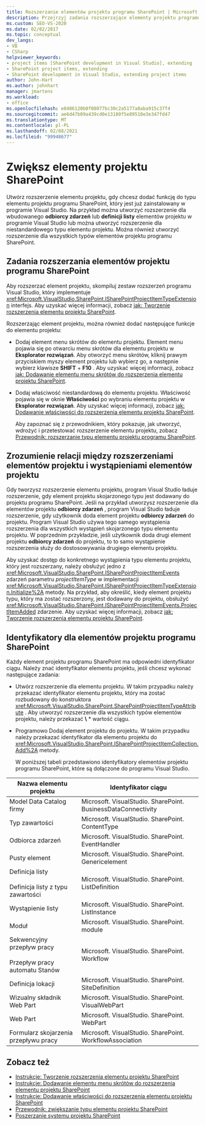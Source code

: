 ```yaml
---
title: Rozszerzanie elementów projektu programu SharePoint | Microsoft Docs
description: Przejrzyj zadania rozszerzające elementy projektu programu SharePoint. Zrozumienie, jak są powiązane rozszerzenia elementów projektu i wystąpienia elementów projektu.
ms.custom: SEO-VS-2020
ms.date: 02/02/2017
ms.topic: conceptual
dev_langs:
- VB
- CSharp
helpviewer_keywords:
- project items [SharePoint development in Visual Studio], extending
- SharePoint project items, extending
- SharePoint development in Visual Studio, extending project items
author: John-Hart
ms.author: johnhart
manager: jmartens
ms.workload:
- office
ms.openlocfilehash: e8486120b0f08077bc30c2a5177a8aba915c37f4
ms.sourcegitcommit: ae6d47b09a439cd0e13180f5e89510e3e347fd47
ms.translationtype: MT
ms.contentlocale: pl-PL
ms.lasthandoff: 02/08/2021
ms.locfileid: "99948677"
---
```

# <a name="extend-sharepoint-project-items"></a>Zwiększ elementy projektu SharePoint
  Utwórz rozszerzenie elementu projektu, gdy chcesz dodać funkcję do typu elementu projektu programu SharePoint, który jest już zainstalowany w programie Visual Studio. Na przykład można utworzyć rozszerzenie dla wbudowanego **odbiorcy zdarzeń** lub **definicji listy** elementów projektu w programie Visual Studio lub można utworzyć rozszerzenie dla niestandardowego typu elementu projektu. Można również utworzyć rozszerzenie dla wszystkich typów elementów projektu programu SharePoint.

## <a name="tasks-for-extending-sharepoint-project-items"></a>Zadania rozszerzania elementów projektu programu SharePoint
 Aby rozszerzać element projektu, skompiluj zestaw rozszerzeń programu Visual Studio, który implementuje <xref:Microsoft.VisualStudio.SharePoint.ISharePointProjectItemTypeExtension> interfejs. Aby uzyskać więcej informacji, zobacz [jak: Tworzenie rozszerzenia elementu projektu SharePoint](../sharepoint/how-to-create-a-sharepoint-project-item-extension.md).

 Rozszerzając element projektu, można również dodać następujące funkcje do elementu projektu:

- Dodaj element menu skrótów do elementu projektu. Element menu pojawia się po otwarciu menu skrótów dla elementu projektu w **Eksplorator rozwiązań**. Aby otworzyć menu skrótów, kliknij prawym przyciskiem myszy element projektu lub wybierz go, a następnie wybierz klawisze **SHIFT** + **F10** . Aby uzyskać więcej informacji, zobacz [jak: Dodawanie elementu menu skrótów do rozszerzenia elementu projektu SharePoint](../sharepoint/how-to-add-a-shortcut-menu-item-to-a-sharepoint-project-item-extension.md).

- Dodaj właściwość niestandardową do elementu projektu. Właściwość pojawia się w oknie **Właściwości** po wybraniu elementu projektu w **Eksplorator rozwiązań**. Aby uzyskać więcej informacji, zobacz [jak: Dodawanie właściwości do rozszerzenia elementu projektu SharePoint](../sharepoint/how-to-add-a-property-to-a-sharepoint-project-item-extension.md).

  Aby zapoznać się z przewodnikiem, który pokazuje, jak utworzyć, wdrożyć i przetestować rozszerzenie elementu projektu, zobacz [Przewodnik: rozszerzanie typu elementu projektu programu SharePoint](../sharepoint/walkthrough-extending-a-sharepoint-project-item-type.md).

## <a name="understand-the-relationship-between-project-item-extensions-and-project-item-instances"></a>Zrozumienie relacji między rozszerzeniami elementów projektu i wystąpieniami elementów projektu
 Gdy tworzysz rozszerzenie elementu projektu, program Visual Studio ładuje rozszerzenie, gdy element projektu skojarzonego typu jest dodawany do projektu programu SharePoint. Jeśli na przykład utworzysz rozszerzenie dla elementów projektu **odbiorcy zdarzeń** , program Visual Studio ładuje rozszerzenie, gdy użytkownik doda element projektu **odbiorcy zdarzeń** do projektu. Program Visual Studio używa tego samego wystąpienia rozszerzenia dla wszystkich wystąpień skojarzonego typu elementu projektu. W poprzednim przykładzie, jeśli użytkownik doda drugi element projektu **odbiorcy zdarzeń** do projektu, to to samo wystąpienie rozszerzenia służy do dostosowywania drugiego elementu projektu.

 Aby uzyskać dostęp do konkretnego wystąpienia typu elementu projektu, który jest rozszerzany, należy obsłużyć jedno z <xref:Microsoft.VisualStudio.SharePoint.ISharePointProjectItemEvents> zdarzeń parametru *projectItemType* w implementacji <xref:Microsoft.VisualStudio.SharePoint.ISharePointProjectItemTypeExtension.Initialize%2A> metody. Na przykład, aby określić, kiedy element projektu typu, który ma zostać rozszerzony, jest dodawany do projektu, obsłużyć <xref:Microsoft.VisualStudio.SharePoint.ISharePointProjectItemEvents.ProjectItemAdded> zdarzenie. Aby uzyskać więcej informacji, zobacz [jak: Tworzenie rozszerzenia elementu projektu SharePoint](../sharepoint/how-to-create-a-sharepoint-project-item-extension.md).

## <a name="identifiers-for-sharepoint-project-items"></a>Identyfikatory dla elementów projektu programu SharePoint
 Każdy element projektu programu SharePoint ma odpowiedni identyfikator ciągu. Należy znać identyfikator elementu projektu, jeśli chcesz wykonać następujące zadania:

- Utwórz rozszerzenie dla elementu projektu. W takim przypadku należy przekazać identyfikator elementu projektu, który ma zostać rozbudowany do konstruktora <xref:Microsoft.VisualStudio.SharePoint.SharePointProjectItemTypeAttribute> . Aby utworzyć rozszerzenie dla wszystkich typów elementów projektu, należy przekazać **\\** * wartość ciągu.

- Programowo Dodaj element projektu do projektu. W takim przypadku należy przekazać identyfikator dla elementu projektu do <xref:Microsoft.VisualStudio.SharePoint.ISharePointProjectItemCollection.Add%2A> metody.

  W poniższej tabeli przedstawiono identyfikatory elementów projektu programu SharePoint, które są dołączone do programu Visual Studio.

|Nazwa elementu projektu|Identyfikator ciągu|
|-----------------------|-----------------------|
|Model Data Catalog firmy|Microsoft. VisualStudio. SharePoint. BusinessDataConnectivity|
|Typ zawartości|Microsoft. VisualStudio. SharePoint. ContentType|
|Odbiorca zdarzeń|Microsoft. VisualStudio. SharePoint. EventHandler|
|Pusty element|Microsoft. VisualStudio. SharePoint. Genericelement|
|Definicja listy<br /><br /> Definicja listy z typu zawartości|Microsoft. VisualStudio. SharePoint. ListDefinition|
|Wystąpienie listy|Microsoft. VisualStudio. SharePoint. ListInstance|
|Moduł|Microsoft. VisualStudio. SharePoint. module|
|Sekwencyjny przepływ pracy<br /><br /> Przepływ pracy automatu Stanów|Microsoft. VisualStudio. SharePoint. Workflow|
|Definicja lokacji|Microsoft. VisualStudio. SharePoint. SiteDefinition|
|Wizualny składnik Web Part|Microsoft. VisualStudio. SharePoint. VisualWebPart|
|Web Part|Microsoft. VisualStudio. SharePoint. WebPart|
|Formularz skojarzenia przepływu pracy|Microsoft. VisualStudio. SharePoint. WorkflowAssociation|

## <a name="see-also"></a>Zobacz też
- [Instrukcje: Tworzenie rozszerzenia elementu projektu SharePoint](../sharepoint/how-to-create-a-sharepoint-project-item-extension.md)
- [Instrukcje: Dodawanie elementu menu skrótów do rozszerzenia elementu projektu SharePoint](../sharepoint/how-to-add-a-shortcut-menu-item-to-a-sharepoint-project-item-extension.md)
- [Instrukcje: Dodawanie właściwości do rozszerzenia elementu projektu SharePoint](../sharepoint/how-to-add-a-property-to-a-sharepoint-project-item-extension.md)
- [Przewodnik: zwiększanie typu elementu projektu SharePoint](../sharepoint/walkthrough-extending-a-sharepoint-project-item-type.md)
- [Poszerzanie systemu projektu SharePoint](../sharepoint/extending-the-sharepoint-project-system.md)
